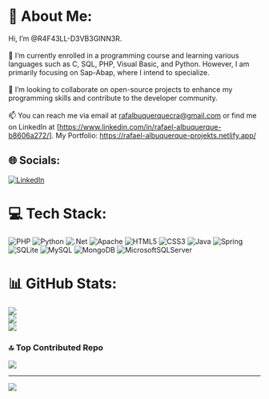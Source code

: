 # 💫 About Me:
Hi, I’m @R4F43LL-D3VB3GINN3R.<br><br>👀 I’m currently enrolled in a programming course and learning various languages such as C, SQL, PHP, Visual Basic, and Python. However, I am primarily focusing on Sap-Abap, where I intend to specialize.<br><br>💞️ I’m looking to collaborate on open-source projects to enhance my programming skills and contribute to the developer community.<br><br>📫 You can reach me via email at rafalbuquerquecra@gmail.com or find me on LinkedIn at [https://www.linkedin.com/in/rafael-albuquerque-b8606a272/].
My Portfolio: https://rafael-albuquerque-projekts.netlify.app/


## 🌐 Socials:
[![LinkedIn](https://img.shields.io/badge/LinkedIn-%230077B5.svg?logo=linkedin&logoColor=white)](https://linkedin.com/in/https://www.linkedin.com/in/rafaelalbuquerque000/) 

# 💻 Tech Stack:
![PHP](https://img.shields.io/badge/php-%23777BB4.svg?style=for-the-badge&logo=php&logoColor=white) ![Python](https://img.shields.io/badge/python-3670A0?style=for-the-badge&logo=python&logoColor=ffdd54) ![.Net](https://img.shields.io/badge/.NET-5C2D91?style=for-the-badge&logo=.net&logoColor=white) ![Apache](https://img.shields.io/badge/apache-%23D42029.svg?style=for-the-badge&logo=apache&logoColor=white) ![HTML5](https://img.shields.io/badge/html5-%23E34F26.svg?style=for-the-badge&logo=html5&logoColor=white) ![CSS3](https://img.shields.io/badge/css3-%231572B6.svg?style=for-the-badge&logo=css3&logoColor=white) ![Java](https://img.shields.io/badge/java-%23ED8B00.svg?style=for-the-badge&logo=openjdk&logoColor=white) ![Spring](https://img.shields.io/badge/spring-%236DB33F.svg?style=for-the-badge&logo=spring&logoColor=white) ![SQLite](https://img.shields.io/badge/sqlite-%2307405e.svg?style=for-the-badge&logo=sqlite&logoColor=white) ![MySQL](https://img.shields.io/badge/mysql-%2300000f.svg?style=for-the-badge&logo=mysql&logoColor=white) ![MongoDB](https://img.shields.io/badge/MongoDB-%234ea94b.svg?style=for-the-badge&logo=mongodb&logoColor=white) ![MicrosoftSQLServer](https://img.shields.io/badge/Microsoft%20SQL%20Server-CC2927?style=for-the-badge&logo=microsoft%20sql%20server&logoColor=white)
# 📊 GitHub Stats:
![](https://github-readme-stats.vercel.app/api?username=R4F43LL-D3VB3GINN3R&theme=dark&hide_border=false&include_all_commits=false&count_private=false)<br/>
![](https://github-readme-streak-stats.herokuapp.com/?user=R4F43LL-D3VB3GINN3R&theme=dark&hide_border=false)<br/>
![](https://github-readme-stats.vercel.app/api/top-langs/?username=R4F43LL-D3VB3GINN3R&theme=dark&hide_border=false&include_all_commits=false&count_private=false&layout=compact)

### 🔝 Top Contributed Repo
![](https://github-contributor-stats.vercel.app/api?username=R4F43LL-D3VB3GINN3R&limit=5&theme=dark&combine_all_yearly_contributions=true)

---
[![](https://visitcount.itsvg.in/api?id=R4F43LL-D3VB3GINN3R&icon=0&color=0)](https://visitcount.itsvg.in)

<!-- Proudly created with GPRM ( https://gprm.itsvg.in ) -->
